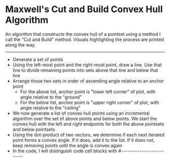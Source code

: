 # Maxwell's Cut and Build Convex Hull Algorithm

An algorithm that constructs the convex hull of a pointset using a method I call the "Cut and Build" method. Visuals highlighting the process are printed along the way.

-----------

* Generate a set of points
* Using the left-most point and the right-most point, draw a line. Use that line to divide remaining points into sets above that line and below that line
* Arrange those two sets in order of ascending angle relative to an anchor point
    * For the above list, anchor point is "lower left corner" of plot, with angle relative to the "ground"
    * For the below list, anchor point is "upper right corner" of plot, with angle relative to the "ceiling"
* We now generate a list of convex hull points using an incremental algorithm over the set of above points and below points. We start the convex hull with the left and right endpoints for both the above pointsets and below pointsets
* Using the dot-product of two vectors, we determine if each next iterated point forms a convex angle. If it does, add it to the list. If it does not, keep removing points until the angle is convex again
* In the code, I will distinguish code cell blocks with #--------------------------

